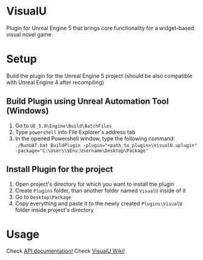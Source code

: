 # VisualU
Plugin for Unreal Engine 5 that brings core functionality for a widget-based visual novel game

# Setup
Build the plugin for the Unreal Engine 5 project (should be also compatible with Unreal Engine 4 after recompiling)

## Build Plugin using Unreal Automation Tool (Windows)
1. Go to ```UE_5.0\Engine\Build\BatchFiles```
2. Type ```powershell``` into File Explorer's address tab
3. In the opened Powershell window, type the following command: ```./RunUAT.bat BuildPlugin -plugin="<path_to_plugin>\VisualU.uplugin" -package="C:\Users\$Env:Username\Desktop\Package"```

## Install Plugin for the project
1. Open project's directory for which you want to install the plugin
2. Create ```Plugins``` folder, than another folder named ```VisualU``` inside of it
3. Go to ```Desktop\Package```
4. Copy everything and paste it to the newly created ```Plugins\VisualU``` folder inside project's directory

# Usage

Check [API documentation!](https://razdvizh.github.io/VisualU/index.html)
Check [VisualU Wiki!](https://github.com/Razdvizh/VisualU/wiki)
